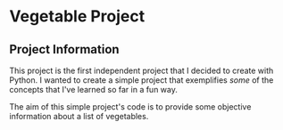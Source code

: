 # Vegetable Project

## Project Information

This project is the first independent project that I decided to create with Python. I wanted to create a simple project that exemplifies *some* of the concepts that I've learned so far in a fun way.

The aim of this simple project's code is to provide some objective information about a list of vegetables.
